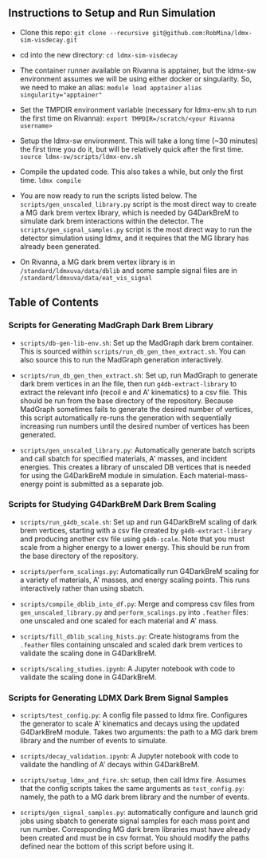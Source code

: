 
## Instructions to Setup and Run Simulation

- Clone this repo:
    `git clone --recursive git@github.com:RobMina/ldmx-sim-visdecay.git`

- cd into the new directory:
    `cd ldmx-sim-visdecay`

- The container runner available on Rivanna is apptainer,
but the ldmx-sw environment assumes we will be using either docker
or singularity. So, we need to make an alias: 
    `module load apptainer`
    `alias singularity="apptainer"`

- Set the TMPDIR environment variable 
(necessary for ldmx-env.sh to run the first time on Rivanna):
    `export TMPDIR=/scratch/<your Rivanna username>`

- Setup the ldmx-sw environment. 
This will take a long time (~30 minutes) the first time you do it, but will be
relatively quick after the first time.
    `source ldmx-sw/scripts/ldmx-env.sh`

- Compile the updated code. This also takes a while, but only the first 
time.
    `ldmx compile`

- You are now ready to run the scripts listed below. The 
`scripts/gen_unscaled_library.py` script is the most direct way to create a
MG dark brem vertex library, which is needed by G4DarkBreM to simulate
dark brem interactions within the detector. The `scripts/gen_signal_samples.py`
script is the most direct way to run the detector simulation using ldmx, and
it requires that the MG library has already been generated.

- On Rivanna, a MG dark brem vertex library is in `/standard/ldmxuva/data/dblib`
and some sample signal files are in `/standard/ldmxuva/data/eat_vis_signal`

## Table of Contents

### Scripts for Generating MadGraph Dark Brem Library

- `scripts/db-gen-lib-env.sh`: Set up the MadGraph dark brem container.
This is sourced within `scripts/run_db_gen_then_extract.sh`.
You can also source this to run the MadGraph generation interactively.

- `scripts/run_db_gen_then_extract.sh`: Set up, run MadGraph to generate
dark brem vertices in an lhe file, then run `g4db-extract-library` to extract
the relevant info (recoil e and A' kinematics) to a csv file. This should be
run from the base directory of the repository. Because MadGraph sometimes
fails to generate the desired number of vertices, this script automatically
re-runs the generation with sequentially increasing run numbers until the
desired number of vertices has been generated.

- `scripts/gen_unscaled_library.py`: Automatically generate batch scripts and
call sbatch for specified materials, A' masses, and incident energies. This 
creates a library of unscaled DB vertices that is needed for using the
G4DarkBreM module in simulation. Each material-mass-energy point is submitted
as a separate job.

### Scripts for Studying G4DarkBreM Dark Brem Scaling

- `scripts/run_g4db_scale.sh`: Set up and run G4DarkBreM scaling of dark brem 
vertices, starting with a csv file created by `g4db-extract-library` and
producing another csv file using `g4db-scale`. Note that you must scale from a 
higher energy to a lower energy. This should be run from the base directory of 
the repository.

- `scripts/perform_scalings.py`: Automatically run G4DarkBreM scaling for a
variety of materials, A' masses, and energy scaling points. This runs
interactively rather than using sbatch.

- `scripts/compile_dblib_into_df.py`: Merge and compress csv files from
`gen_unscaled_library.py` and `perform_scalings.py` into `.feather` files:
one unscaled and one scaled for each material and A' mass.

- `scripts/fill_dblib_scaling_hists.py`: Create histograms from the `.feather`
files containing unscaled and scaled dark brem vertices to validate the scaling
done in G4DarkBreM.

- `scripts/scaling_studies.ipynb`: A Jupyter notebook with code to validate
the scaling done in G4DarkBreM.

### Scripts for Generating LDMX Dark Brem Signal Samples

- `scripts/test_config.py`: A config file passed to ldmx fire. Configures
the generator to scale A' kinematics and decays using the updated G4DarkBreM
module. Takes two arguments: the path to a MG dark brem library and the number
of events to simulate.

- `scripts/decay_validation.ipynb`: A Jupyter notebook with code to validate
the handling of A' decays within G4DarkBreM.

- `scripts/setup_ldmx_and_fire.sh`: setup, then call ldmx fire. Assumes that
the config scripts takes the same arguments as `test_config.py`: namely, the
path to a MG dark brem library and the number of events.

- `scripts/gen_signal_samples.py`: automatically configure and launch grid jobs
using sbatch to generate signal samples for each mass point and run number.
Corresponding MG dark brem libraries must have already been created and must
be in csv format. You should modify the paths defined near the bottom of this
script before using it.